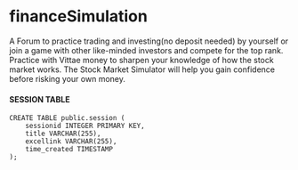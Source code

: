 # financeSimulation
A Forum to practice trading and investing(no deposit needed) by yourself or join a game with other  like-minded investors and compete for the top rank. Practice with Vittae money to sharpen your knowledge of how the stock market  works. The Stock Market Simulator will help you gain confidence before risking your own money.

<h4>SESSION TABLE</h4>

```
CREATE TABLE public.session (
    sessionid INTEGER PRIMARY KEY,
    title VARCHAR(255),
    excellink VARCHAR(255),
    time_created TIMESTAMP
);
```
